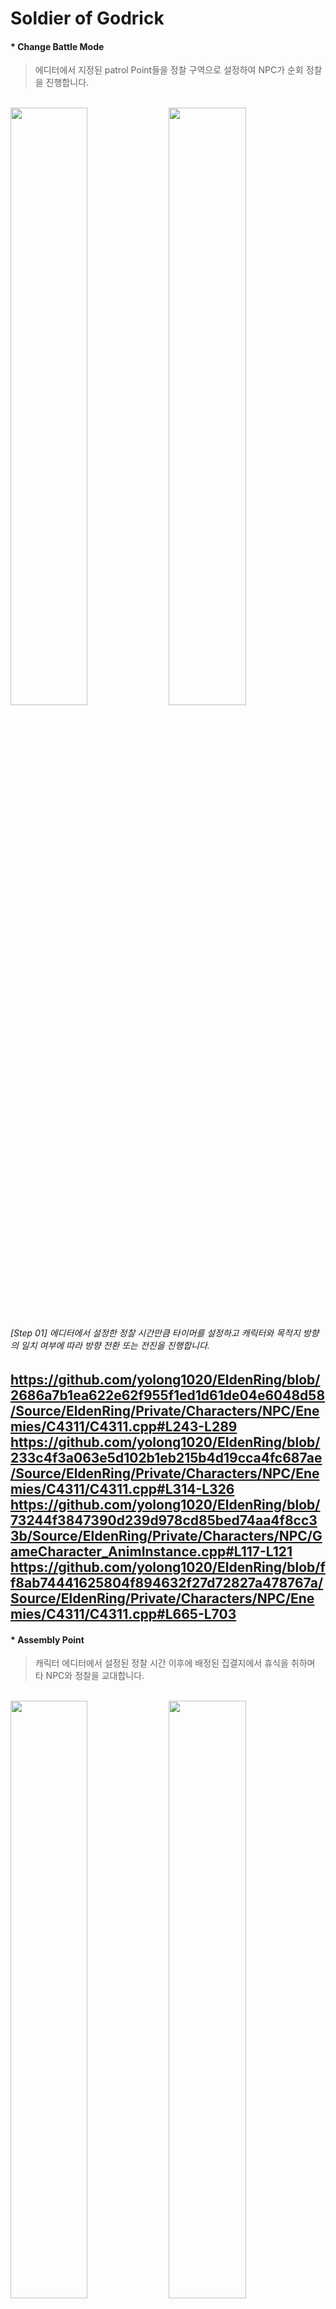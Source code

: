 # Soldier of Godrick
#### * Change Battle Mode
  > 에디터에서 지정된 patrol Point들을 정찰 구역으로 설정하여 NPC가 순회 정찰을 진행합니다.
  </br>
  <img src="https://github.com/yolong1020/EldenRing/assets/87303898/40e9e4ee-a3ad-4f68-8f2e-2b401f9d0a03" width="49.5%" height="49.5%"></img>
  <img src="https://github.com/yolong1020/EldenRing/assets/87303898/e8abfa97-d34c-4d93-8ef5-19489a25dca0" width="49.5%" height="49.5%"> 

  ###### [Step 01] 에디터에서 설정한 정찰 시간만큼 타이머를 설정하고 캐릭터와 목적지 방향의 일치 여부에 따라 방향 전환 또는 전진을 진행합니다.
  https://github.com/yolong1020/EldenRing/blob/2686a7b1ea622e62f955f1ed1d61de04e6048d58/Source/EldenRing/Private/Characters/NPC/Enemies/C4311/C4311.cpp#L243-L289
  https://github.com/yolong1020/EldenRing/blob/233c4f3a063e5d102b1eb215b4d19cca4fc687ae/Source/EldenRing/Private/Characters/NPC/Enemies/C4311/C4311.cpp#L314-L326
  https://github.com/yolong1020/EldenRing/blob/73244f3847390d239d978cd85bed74aa4f8cc33b/Source/EldenRing/Private/Characters/NPC/GameCharacter_AnimInstance.cpp#L117-L121
  https://github.com/yolong1020/EldenRing/blob/ff8ab74441625804f894632f27d72827a478767a/Source/EldenRing/Private/Characters/NPC/Enemies/C4311/C4311.cpp#L665-L703
  </br>
---
#### * Assembly Point
  > 캐릭터 에디터에서 설정된 정찰 시간 이후에 배정된 집결지에서 휴식을 취하며 타 NPC와 정찰을 교대합니다.
  </br>
  <img src="https://github.com/yolong1020/EldenRing/assets/87303898/40a91a11-3099-44c4-bbec-99b3f48f7f46" width="49.5%" height="49.5%"></img>
  <img src="https://github.com/yolong1020/EldenRing/assets/87303898/25a3b779-5c6a-4efc-a22b-b287428e12e5" width="49.5%" height="49.5%"> 

  ###### [Step 01] 에디터에서 Actor에 집결지를 등록시켰다면 정찰 이후 휴식을 요청할 수 있도록 Event를 등록합니다.
  https://github.com/yolong1020/EldenRing/blob/6506fdbd5ceb2d4ac179de25628c3aefc26d5c90/Source/EldenRing/Private/Characters/NPC/NPC_Character.cpp#L93-L96
  https://github.com/yolong1020/EldenRing/blob/6506fdbd5ceb2d4ac179de25628c3aefc26d5c90/Source/EldenRing/Private/FieldObject/AssemblyPoint/AssemblyPoint.cpp#L76-L92
  </br>
  ###### [Step 02] 정찰 중 타이머가 종료되면 소속된 집결지에 휴식을 요청합니다.
  https://github.com/yolong1020/EldenRing/blob/36045d4e07d39f0f9d77df92cd67cdad0a472381/Source/EldenRing/Private/Characters/NPC/NPC_Character.cpp#L98-L102
  https://github.com/yolong1020/EldenRing/blob/0ab9d78cbdc2e640e78fec7b6f2f88c9b0b30b2d/Source/EldenRing/Private/FieldObject/AssemblyPoint/AssemblyPoint.cpp#L47-L53
  </br>
  ###### [Step 03] 집결지에 연결된 휴식처는 예약되거나 사용중인 상태를 확인하고 집결지에 Callback을 보내거나 혹은 대기합니다.
  https://github.com/yolong1020/EldenRing/blob/d7daa2f1c786f453d7356ce52d4ccedaeb59806f/Source/EldenRing/Private/FieldObject/AssemblyPoint/AssemblePointObject.cpp#L65-L83
  </br>
  ###### [Step 04 - 01] 휴식처에서 이용이 가능하다 판단이되면 집결지에 휴식처 사용 요청을 전달합니다.
  https://github.com/yolong1020/EldenRing/blob/99ec7e873cf0fdcc9b40f3d243c9fbd3dc5e399e/Source/EldenRing/Private/FieldObject/AssemblyPoint/AssemblyPoint.cpp#L55-L70
  ###### [Step 04 - 02] 만약 휴식중이던 NPC가 있다면 휴식 종료를 명령합니다.
  https://github.com/yolong1020/EldenRing/blob/21f7a92373efa785afd98093886e1999363acb96/Source/EldenRing/Private/Characters/NPC/NPC_Character.cpp#L400-L407
  ###### [Step 04 - 03] 휴식을 예약한 NPC는 휴식처로 이동 진행과 상태를 변경합니다.
  https://github.com/yolong1020/EldenRing/blob/d10785f149dba33bd42fc35a94303d3e6a9a9410/Source/EldenRing/Private/Characters/NPC/NPC_Character.cpp#L280-L292
  </br>
  ###### [Step 05] 휴식처에 도달하면 집결지와 방향을 확인한 뒤 휴식을 진행합니다. 이후 휴식처에서 사용 시간을 기록합니다.
  https://github.com/yolong1020/EldenRing/blob/bf02f644eb1fa4c8f7d13f3891d9a7f980e9b794/Source/EldenRing/Private/FieldObject/AssemblyPoint/AssemblePointObject.cpp#L48-L63
  https://github.com/yolong1020/EldenRing/blob/bf02f644eb1fa4c8f7d13f3891d9a7f980e9b794/Source/EldenRing/Private/Characters/NPC/NPC_Character.cpp#L461-L487
  </br>
